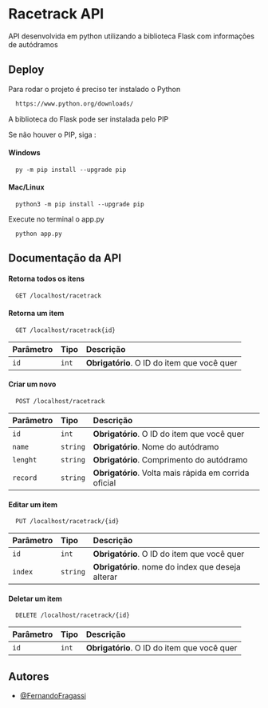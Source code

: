 
# Racetrack API

API desenvolvida em python utilizando a biblioteca Flask com informações de autódramos 


## Deploy

Para rodar o projeto é preciso ter instalado o Python 

```bash
  https://www.python.org/downloads/
```
A biblioteca do Flask pode ser instalada pelo PIP

Se não houver o PIP, siga :
#### Windows
```
  py -m pip install --upgrade pip
```
#### Mac/Linux
```
  python3 -m pip install --upgrade pip
```
Execute no terminal o app.py

```
  python app.py
```
## Documentação da API

#### Retorna todos os itens

```http
  GET /localhost/racetrack
```

#### Retorna um item

```http
  GET /localhost/racetrack{id}
```

| Parâmetro   | Tipo       | Descrição                                   |
| :---------- | :--------- | :------------------------------------------ |
| `id`      | `int` | **Obrigatório**. O ID do item que você quer |

#### Criar um novo

```http
  POST /localhost/racetrack  
```

| Parâmetro   | Tipo       | Descrição                                   |
| :---------- | :--------- | :------------------------------------------ |
| `id`      | `int` | **Obrigatório**. O ID do item que você quer |
| `name`      | `string` | **Obrigatório**. Nome do autódramo |
| `lenght`      | `string` | **Obrigatório**. Comprimento do autódramo |
| `record`      | `string` | **Obrigatório**. Volta mais rápida em corrida oficial |

#### Editar um item
```http
  PUT /localhost/racetrack/{id}
```
| Parâmetro   | Tipo       | Descrição                                   |
| :---------- | :--------- | :------------------------------------------ |
| `id`      | `int` | **Obrigatório**. O ID do item que você quer |
| `index`      | `string` | **Obrigatório**. nome do index que deseja alterar |


#### Deletar um item

```http
  DELETE /localhost/racetrack/{id}
```
| Parâmetro   | Tipo       | Descrição                                   |
| :---------- | :--------- | :------------------------------------------ |
| `id`      | `int` | **Obrigatório**. O ID do item que você quer |

## Autores

- [@FernandoFragassi](https://www.github.com/fernandofragassi)

